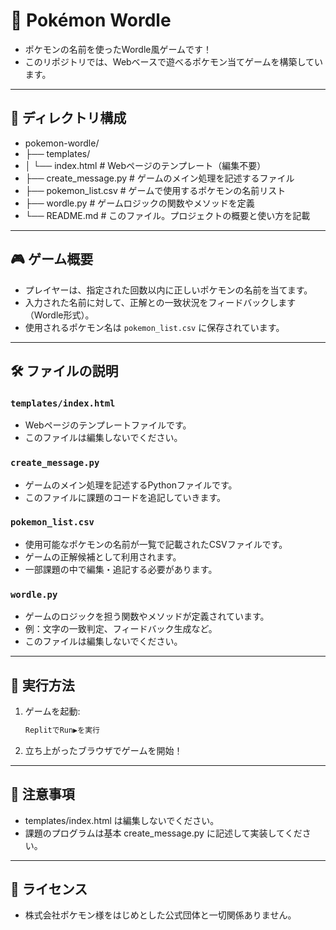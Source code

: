 
# 🧩 Pokémon Wordle

- ポケモンの名前を使ったWordle風ゲームです！  
- このリポジトリでは、Webベースで遊べるポケモン当てゲームを構築しています。

---

## 📁 ディレクトリ構成
- pokemon-wordle/ 
- ├── templates/ 
- │ └── index.html # Webページのテンプレート（編集不要） 
- ├── create_message.py # ゲームのメイン処理を記述するファイル 
- ├── pokemon_list.csv # ゲームで使用するポケモンの名前リスト 
- ├── wordle.py # ゲームロジックの関数やメソッドを定義 
- └── README.md # このファイル。プロジェクトの概要と使い方を記載

---

## 🎮 ゲーム概要

- プレイヤーは、指定された回数以内に正しいポケモンの名前を当てます。
- 入力された名前に対して、正解との一致状況をフィードバックします（Wordle形式）。
- 使用されるポケモン名は `pokemon_list.csv` に保存されています。

---

## 🛠️ ファイルの説明

### `templates/index.html`
- Webページのテンプレートファイルです。
- このファイルは編集しないでください。

### `create_message.py`
- ゲームのメイン処理を記述するPythonファイルです。
- このファイルに課題のコードを追記していきます。

### `pokemon_list.csv`
- 使用可能なポケモンの名前が一覧で記載されたCSVファイルです。
- ゲームの正解候補として利用されます。
- 一部課題の中で編集・追記する必要があります。

### `wordle.py`
- ゲームのロジックを担う関数やメソッドが定義されています。
- 例：文字の一致判定、フィードバック生成など。
- このファイルは編集しないでください。
---

## 🚀 実行方法
1. ゲームを起動:
   ```bash
   ReplitでRun▶を実行
2. 立ち上がったブラウザでゲームを開始！

---

## 📌 注意事項
- templates/index.html は編集しないでください。
- 課題のプログラムは基本 create_message.py に記述して実装してください。
---

## 📄 ライセンス
- 株式会社ポケモン様をはじめとした公式団体と一切関係ありません。
